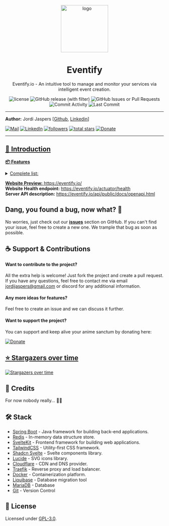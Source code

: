 <p align="center">
    <img width="150px" src="https://github.com/Jordi-Jaspers/eventify/blob/develop/client/src/lib/images/eventify-logo.png" alt="logo"/>
    <h1 align="center">Eventify</h1>
</p>
<p align="center">Eventify.io - An intuitive tool to manage and monitor your services via intelligent event creation.</p>
<p align="center">
    <img alt="license" src="https://img.shields.io/github/license/Jordi-Jaspers/Eventify"> 
    <img alt="GitHub release (with filter)" src="https://img.shields.io/github/v/release/Jordi-Jaspers/Eventify?sort=semver">
    <img alt="GitHub Issues or Pull Requests" src="https://img.shields.io/github/issues/Jordi-Jaspers/Eventify?color=red">
    <img src="https://img.shields.io/github/commit-activity/m/Jordi-Jaspers/Eventify" alt="Commit Activity" >
    <img src="https://img.shields.io/github/last-commit/Jordi-Jaspers/Eventify" alt="Last Commit" >
</p>

---

**Author:** Jordi Jaspers [[Github](https://github.com/Jordi-Jaspers "Github Page"), [Linkedin](https://www.linkedin.com/in/jordi-jaspers/ "Linkedin Page")]
<p align="left">
<a href="https://ie.linkedin.com/in/jordi-jaspers">
 <img alt="Mail" title="Connect via email" src="https://img.shields.io/badge/Gmail-D14836?style=for-the-badge&logo=gmail&logoColor=white"/></a>
<a href="https://ie.linkedin.com/in/jordi-jaspers">
 <img alt="LinkedIn" title="Connect on LinkedIn" src="https://img.shields.io/badge/LinkedIn-0077B5?style=for-the-badge&logo=linkedin&logoColor=white"/></a>
<a href="https://github.com/Jordi-Jaspers?tab=followers">
 <img alt="followers" title="Follow me on Github" src="https://custom-icon-badges.demolab.com/github/followers/Jordi-Jaspers?color=236ad3&labelColor=1155ba&style=for-the-badge&logo=person-add&label=Follow&logoColor=white"/></a>
<a href="https://github.com/Jordi-Jaspers?tab=repositories&sort=stargazers">
 <img alt="total stars" title="Total stars on GitHub" src="https://custom-icon-badges.demolab.com/github/stars/Jordi-Jaspers?color=55960c&style=for-the-badge&labelColor=488207&logo=star"/></a>
<a href="https://buymeacoffee.com/jaspers">
    <img alt="Donate" title="Donate" src="https://img.shields.io/badge/Donate-Buy%20me%20a%20coffee-FF813F?style=for-the-badge&logo=buy-me-a-coffee&logoColor=white"/>
</p>

---

## 📝 Introduction

**📦 Features**
<details>
<summary>Complete list:</summary>

[//]: # (Add a list of features here)

- [x] **Secure OAuth**
- [x] **...**
</details>

**Website Preview:** https://eventify.io/  
**Website Health endpoint:** https://eventify.io/actuator/health  
**Server API description:** https://eventify.io/api/public/docs/openapi.html

## Dang, you found a bug, now what? 🐞

No worries, just check out our [**issues**](https://github.com/Jordi-Jaspers/Eventify) section on GitHub. If you can't find your issue, feel free to create a new one. We trample that bug as soon as possible.

## ☕️ Support & Contributions

#### Want to contribute to the project?
All the extra help is welcome! Just fork the project and create a pull request. If you have any questions, feel free to contact me via email <jordijaspers@gmail.com> or discord for any additional information.

#### Any more ideas for features?
Feel free to create an issue and we can discuss it further.

#### Want to support the project?
You can support and keep alive your anime sanctum by donating here:

<p>
<a href="https://buymeacoffee.com/jaspers">
    <img alt="Donate" title="Donate" src="https://img.shields.io/badge/Donate-Buy%20me%20a%20coffee-FF813F?style=for-the-badge&logo=buy-me-a-coffee&logoColor=white"/>
</p>

## ⭐ Stargazers over time
[![Stargazers over time](https://starchart.cc/Jordi-Jaspers/Eventify.svg?variant=adaptive)](https://starchart.cc/Jordi-Jaspers/Eventify)

## 🙌 Credits

For now nobody really... 🤷‍♂️

## 🛠️ Stack

- [Spring Boot](https://spring.io/projects/spring-boot) - Java framework for building back-end applications.
- [Redis](https://redis.io/) - In-memory data structure store.
- [SvelteKit](https://kit.svelte.dev/) - Frontend framework for building web applications.
- [TailwindCSS](https://tailwindcss.com/) - Utility-first CSS framework.
- [Shadcn Svelte](https://www.shadcn-svelte.com/) - Svelte components library.
- [Lucide](https://lucide.dev/) - SVG icons library.
- [Cloudflare](https://www.cloudflare.com/) - CDN and DNS provider.
- [Traefik](https://traefik.io/) - Reverse proxy and load balancer.
- [Docker](https://www.docker.com/) - Containerization platform.
- [Liquibase](https://www.liquibase.org/) - Database migration tool
- [MariaDB](https://mariadb.org/) - Database
- [Git](https://git-scm.com/) - Version Control

## 📜 License

Licensed under [GPL-3.0](https://www.gnu.org/licenses/gpl-3.0.html#license-text).
